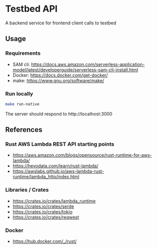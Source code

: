 # Testbed API

A backend service for frontend client calls to testbed

## Usage

### Requirements

- SAM cli: https://docs.aws.amazon.com/serverless-application-model/latest/developerguide/serverless-sam-cli-install.html
- Docker: https://docs.docker.com/get-docker/
- make: https://www.gnu.org/software/make/

### Run locally

```bash
make run-native
```

The server should respond to http://localhost:3000

## References

### Rust AWS Lambda REST API starting points

- https://aws.amazon.com/blogs/opensource/rust-runtime-for-aws-lambda/
- https://hevodata.com/learn/rust-lambda/
- https://awslabs.github.io/aws-lambda-rust-runtime/lambda_http/index.html

### Libraries / Crates

- https://crates.io/crates/lambda_runtime
- https://crates.io/crates/serde
- https://crates.io/crates/tokio
- https://crates.io/crates/reqwest

### Docker

- https://hub.docker.com/_/rust/
